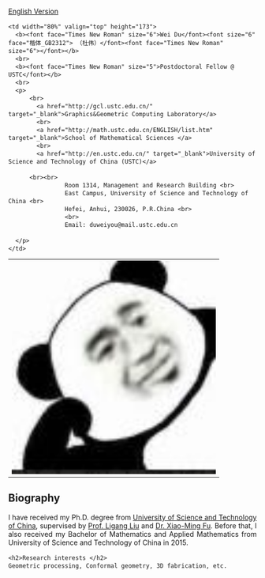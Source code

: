 <html xmlns="http://www.w3.org/1999/xhtml" xml:lang="en" slick-uniqueid="3">
<head>
<meta http-equiv="Content-Type" content="text/html; charset=UTF-8">
<meta name="keywords" content="Wei Du, University of Science and Technology of China, USTC, 杜伟, 中国科学技术大学, computer graphics, geometry"> 
<meta name="description" content="Wei Du&#39;s home page">
<link rel="stylesheet" href="./Homepage_files/style/jemdoc.css" type="text/css">
<style type="text/css">
</style>
<title>Wei Du - Homepage</title>
<link rel="shortcut icon" href="./head.jpg" >
<!--link rel="shortcut icon" type="image/gif" href="./Homepage_files/img/animated_favicon1.gif" -->
</head>


<body>
<div id="layout-content" style="margin-top:25px">

<table  border="0" width="100%"> <tbody>
  <tr>
    <a href="/index-en.html">English Version</a>
    <td width="25%">
      <img src="/head.jpg" width="100%">
    </td>
    
    <td width="80%" valign="top" height="173">
      <b><font face="Times New Roman" size="6">Wei Du</font><font size="6" face="楷体_GB2312"> （杜伟）</font><font face="Times New Roman" size="6"></font></b>
      <br> 
      <b><font face="Times New Roman" size="5">Postdoctoral Fellow @ USTC</font></b> 
      <br>
      <p>       
          <br>
			<a href="http://gcl.ustc.edu.cn/" target="_blank">Graphics&Geometric Computing Laboratory</a>
			<br>
			<a href="http://math.ustc.edu.cn/ENGLISH/list.htm" target="_blank">School of Mathematical Sciences </a>
			<br>
			<a href="http://en.ustc.edu.cn/" target="_blank">University of Science and Technology of China (USTC)</a>

          <br><br>
					Room 1314, Management and Research Building <br>
					East Campus, University of Science and Technology of China <br>
					Hefei, Anhui, 230026, P.R.China <br>
					<br>
					Email: duweiyou@mail.ustc.edu.cn

      </p>
    </td>
  </tr>
</tbody> </table>


<table  border="0" width="100%"> <tbody>
  <tr>
    <h2>Biography</h2>
    <p style="text-align:justify;">
      I have received my Ph.D. degree from <a href="http://en.ustc.edu.cn/" target="_blank">University of Science and Technology of China</a>,
      supervised by <a href="http://staff.ustc.edu.cn/~lgliu">Prof. Ligang Liu</a> and <a href="http://staff.ustc.edu.cn/~fuxm">Dr. Xiao-Ming Fu</a>.
	Before that, I also received my Bachelor of Mathematics and Applied Mathematics from University of Science and Technology of China in 2015.
    </p>
  </tr>
 
    <h2>Research interests </h2>
    Geometric processing, Conformal geometry, 3D fabrication, etc.
</tbody></table>

